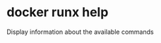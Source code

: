 # docker runx help

<!---MARKER_GEN_START-->
Display information about the available commands


<!---MARKER_GEN_END-->

